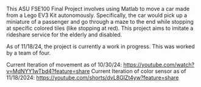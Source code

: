 This ASU FSE100 Final Project involves using Matlab to move a car made from a Lego EV3 Kit autonomously. Specifically, the car would pick up a miniature of a passenger and go through a maze to the end while stopping at specific colored tiles (like stopping at red). This project aims to imitate a rideshare service for the elderly and disabled.

As of 11/18/24, the project is currently a work in progress. This was worked by a team of four.


Current Iteration of movement as of 10/30/24: https://youtube.com/watch?v=MdNYY1wTbd4?feature=share
Current Iteration of color sensor as of 11/18/2024: https://youtube.com/shorts/dvL8GlZt4yw?feature=share
